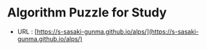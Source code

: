 # Algorithm Puzzle for Study
 - URL : [https://s-sasaki-gunma.github.io/alps/](https://s-sasaki-gunma.github.io/alps/)
